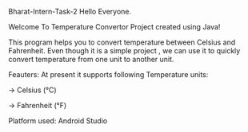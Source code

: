 Bharat-Intern-Task-2
Hello Everyone.

Welcome To Temperature Convertor Project created using Java!

This program helps you to convert temperature between Celsius and Fahrenheit. Even though it is a simple project , we can use it to quickly convert temperature from one unit to another unit.

Feauters: At present it supports following Temperature units:

-> Celsius (°C)

-> Fahrenheit (°F)

Platform used: Android Studio

